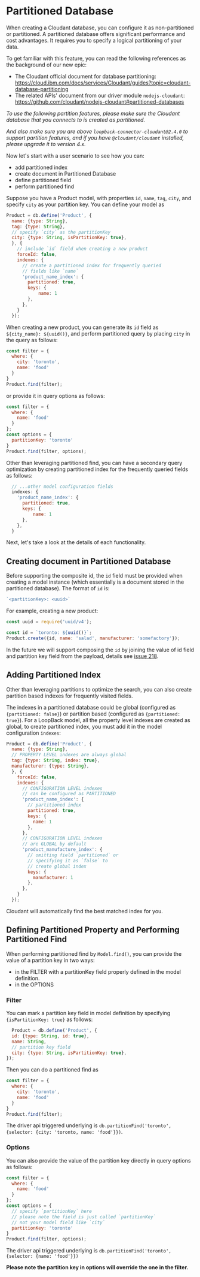 # Partitioned Database

When creating a Cloudant database, you can configure it as non-partitioned or partitioned.
A partitioned database offers significant performance and cost advantages. It requires you to specify a logical partitioning of your data.

To get familiar with this feature, you can read the following references as the background of our new epic:

- The Cloudant official document for database partitioning: https://cloud.ibm.com/docs/services/Cloudant/guides?topic=cloudant-database-partitioning
- The related APIs' document from our driver module `nodejs-cloudant`: https://github.com/cloudant/nodejs-cloudant#partitioned-databases

_To use the following partition features, please make sure the Cloudant database that you connects to is created as partitioned._

_And also make sure you are above `loopback-connector-cloudant@2.4.0` to support partition features, and if you have `@cloudant/cloudant` installed, please upgrade it to version 4.x._

Now let's start with a user scenario to see how you can:
- add partitioned index
- create document in Partitioned Database
- define partitioned field
- perform partitioned find

Suppose you have a Product model, with properties `id`, `name`, `tag`, `city`, and specify `city` as your partition key. You can define your model as

```js
Product = db.define('Product', {
  name: {type: String},
  tag: {type: String},
  // specify `city` as the partitionKey
  city: {type: String, isPartitionKey: true},
  }, {
    // include `id` field when creating a new product
    forceId: false,
    indexes: {
      // create a partitioned index for frequently queried
      // fields like `name`
      'product_name_index': {
        partitioned: true,
        keys: {
            name: 1
        },
      },
    }
  });
```

When creating a new product, you can generate its `id` field as `${city_name}: ${uuid()}`, and perform partitioned query by placing `city` in the query as follows: 

```js
const filter = {
  where: {
    city: 'toronto',
    name: 'food'
  }
}
Product.find(filter);
```

or provide it in query options as follows:

```js
const filter = {
  where: {
    name: 'food'
  }
};
const options = {
  partitionKey: 'toronto'
}
Product.find(filter, options);
```

Other than leveraging partitioned find, you can have a secondary query optimization by creating partitioned index for the frequently queried fields as follows:

```js
  // ...other model configuration fields
  indexes: {
    'product_name_index': {
      partitioned: true,
      keys: {
          name: 1
      },
    },
  }
```

Next, let's take a look at the details of each functionality.

## Creating document in Partitioned Database

Before supporting the composite id, the `id` field must be provided when creating a model instance (which essentially is a document stored in the partitioned database). The format of `id` is:

```js
`<partitionKey>: <uuid>`
```

For example, creating a new product:

```js
const uuid = require('uuid/v4');

const id = `toronto: ${uuid()}`;
Product.create({id, name: 'salad', manufacturer: 'somefactory'});
```

In the future we will support composing the `id` by joining the value of id field and partition key field from the payload, details see [issue 218](https://github.com/strongloop/loopback-connector-cloudant/issues/218).

## Adding Partitioned Index

Other than leveraging partitions to optimize the search, you can also create partition based indexes for frequently visited fields.

The indexes in a partitioned database could be global (configured as `{partitioned: false}`) or partition based (configured as `{partitioned: true}`). For a LoopBack model, all the property level indexes are created as global, to create partitioned index, you must add it in the model configuration `indexes`:

```js
Product = db.define('Product', {
  name: {type: String},
  // PROPERTY LEVEL indexes are always global
  tag: {type: String, index: true},
  manufacturer: {type: String},
  }, {
    forceId: false,
    indexes: {
      // CONFIGURATION LEVEL indexes 
      // can be configured as PARTITIONED
      'product_name_index': {
        // partitioned index
        partitioned: true,
        keys: {
          name: 1
        },
      },
      // CONFIGURATION LEVEL indexes 
      // are GLOBAL by default
      'product_manufacture_index': {
        // omitting field `partitioned` or 
        // specifying it as `false` to 
        // create global index
        keys: {
          manufacturer: 1
        },
      },
    }
  });
```

Cloudant will automatically find the best matched index for you.

## Defining Partitioned Property and Performing Partitioned Find

When performing partitioned find by `Model.find()`, you can provide the value of a partition key in two ways:

- in the FILTER with a partitionKey field properly defined in the model definition. 
- in the OPTIONS

### Filter

You can mark a partition key field in model definition by specifying `{isPartitionKey: true}` as follows:

```js
  Product = db.define('Product', {
  id: {type: String, id: true},
  name: String,
  // partition key field
  city: {type: String, isPartitionKey: true},
});
```

Then you can do a partitioned find as 
```js
const filter = {
  where: {
    city: 'toronto',
    name: 'food'
  }
}
Product.find(filter);
```

The driver api triggered underlying is `db.partitionFind('toronto', {selector: {city: 'toronto, name: 'food'}})`.

### Options

You can also provide the value of the partition key directly in query options as follows:

```js
const filter = {
  where: {
    name: 'food'
  }
};
const options = {
  // specify `partitionKey` here
  // please note the field is just called `partitionKey`
  // not your model field like `city`
  partitionKey: 'toronto'
}
Product.find(filter, options);
```

The driver api triggered underlying is `db.partitionFind('toronto', {selector: {name: 'food'}})`

**Please note the partition key in options will override the one in the filter.**